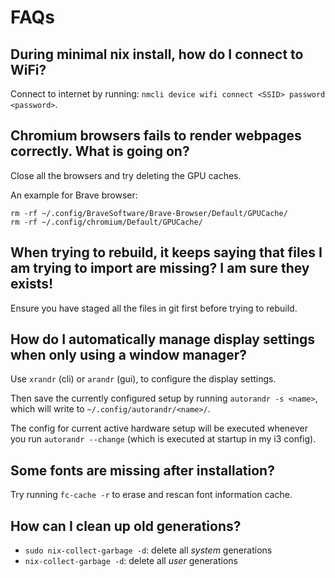 # FAQs

## During minimal nix install, how do I connect to WiFi?
Connect to internet by running: `nmcli device wifi connect <SSID> password <password>`.

## Chromium browsers fails to render webpages correctly. What is going on?
Close all the browsers and try deleting the GPU caches. 

An example for Brave browser:
```
rm -rf ~/.config/BraveSoftware/Brave-Browser/Default/GPUCache/
rm -rf ~/.config/chromium/Default/GPUCache/
```

## When trying to rebuild, it keeps saying that files I am trying to import are missing? I am sure they exists!
Ensure you have staged all the files in git first before trying to rebuild.

## How do I automatically manage display settings when only using a window manager?
Use `xrandr` (cli) or `arandr` (gui), to configure the display settings.

Then save the currently configured setup by running `autorandr -s <name>`, which will write to `~/.config/autorandr/<name>/`.

The config for current active hardware setup will be executed whenever you run `autorandr --change` (which is executed at startup in my i3 config).

## Some fonts are missing after installation?
Try running `fc-cache -r` to erase and rescan font information cache.

## How can I clean up old generations?
- `sudo nix-collect-garbage -d`: delete all *system* generations
- `nix-collect-garbage -d`: delete all *user* generations
